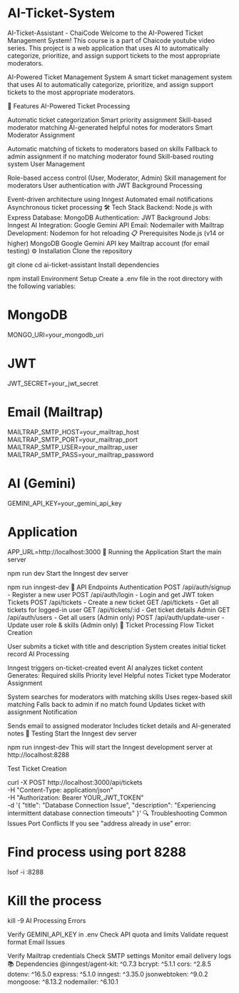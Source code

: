 # AI-Ticket-System

AI-Ticket-Assistant - ChaiCode
Welcome to the AI-Powered Ticket Management System! This course is a part of Chaicode youtube video series. This project is a web application that uses AI to automatically categorize, prioritize, and assign support tickets to the most appropriate moderators.

AI-Powered Ticket Management System
A smart ticket management system that uses AI to automatically categorize, prioritize, and assign support tickets to the most appropriate moderators.

🚀 Features
AI-Powered Ticket Processing

Automatic ticket categorization
Smart priority assignment
Skill-based moderator matching
AI-generated helpful notes for moderators
Smart Moderator Assignment

Automatic matching of tickets to moderators based on skills
Fallback to admin assignment if no matching moderator found
Skill-based routing system
User Management

Role-based access control (User, Moderator, Admin)
Skill management for moderators
User authentication with JWT
Background Processing

Event-driven architecture using Inngest
Automated email notifications
Asynchronous ticket processing
🛠️ Tech Stack
Backend: Node.js with Express
Database: MongoDB
Authentication: JWT
Background Jobs: Inngest
AI Integration: Google Gemini API
Email: Nodemailer with Mailtrap
Development: Nodemon for hot reloading
📋 Prerequisites
Node.js (v14 or higher)
MongoDB
Google Gemini API key
Mailtrap account (for email testing)
⚙️ Installation
Clone the repository

git clone <repository-url>
cd ai-ticket-assistant
Install dependencies

npm install
Environment Setup Create a .env file in the root directory with the following variables:

# MongoDB
MONGO_URI=your_mongodb_uri

# JWT
JWT_SECRET=your_jwt_secret

# Email (Mailtrap)
MAILTRAP_SMTP_HOST=your_mailtrap_host
MAILTRAP_SMTP_PORT=your_mailtrap_port
MAILTRAP_SMTP_USER=your_mailtrap_user
MAILTRAP_SMTP_PASS=your_mailtrap_password

# AI (Gemini)
GEMINI_API_KEY=your_gemini_api_key

# Application
APP_URL=http://localhost:3000
🚀 Running the Application
Start the main server

npm run dev
Start the Inngest dev server

npm run inngest-dev
📝 API Endpoints
Authentication
POST /api/auth/signup - Register a new user
POST /api/auth/login - Login and get JWT token
Tickets
POST /api/tickets - Create a new ticket
GET /api/tickets - Get all tickets for logged-in user
GET /api/tickets/:id - Get ticket details
Admin
GET /api/auth/users - Get all users (Admin only)
POST /api/auth/update-user - Update user role & skills (Admin only)
🔄 Ticket Processing Flow
Ticket Creation

User submits a ticket with title and description
System creates initial ticket record
AI Processing

Inngest triggers on-ticket-created event
AI analyzes ticket content
Generates:
Required skills
Priority level
Helpful notes
Ticket type
Moderator Assignment

System searches for moderators with matching skills
Uses regex-based skill matching
Falls back to admin if no match found
Updates ticket with assignment
Notification

Sends email to assigned moderator
Includes ticket details and AI-generated notes
🧪 Testing
Start the Inngest dev server

npm run inngest-dev
This will start the Inngest development server at http://localhost:8288

Test Ticket Creation

curl -X POST http://localhost:3000/api/tickets \
-H "Content-Type: application/json" \
-H "Authorization: Bearer YOUR_JWT_TOKEN" \
-d '{
  "title": "Database Connection Issue",
  "description": "Experiencing intermittent database connection timeouts"
}'
🔍 Troubleshooting
Common Issues
Port Conflicts If you see "address already in use" error:

# Find process using port 8288
lsof -i :8288
# Kill the process
kill -9 <PID>
AI Processing Errors

Verify GEMINI_API_KEY in .env
Check API quota and limits
Validate request format
Email Issues

Verify Mailtrap credentials
Check SMTP settings
Monitor email delivery logs
📚 Dependencies
@inngest/agent-kit: ^0.7.3
bcrypt: ^5.1.1
cors: ^2.8.5
dotenv: ^16.5.0
express: ^5.1.0
inngest: ^3.35.0
jsonwebtoken: ^9.0.2
mongoose: ^8.13.2
nodemailer: ^6.10.1
